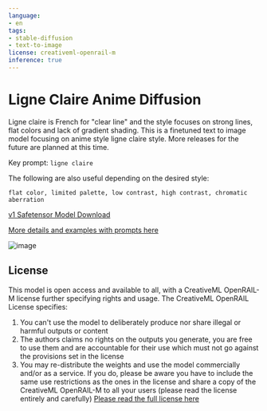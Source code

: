 ```yaml
---
language:
- en
tags:
- stable-diffusion
- text-to-image
license: creativeml-openrail-m
inference: true
---
```

# Ligne Claire Anime Diffusion
Ligne claire is French for "clear line" and the style focuses on strong lines, flat colors and lack of gradient shading. This is a finetuned text to image model focusing on anime style ligne claire style.
More releases for the future are planned at this time.

Key prompt: ```ligne claire```

The following are also useful depending on the desired style:

```flat color, limited palette, low contrast, high contrast, chromatic aberration```

[v1 Safetensor Model Download](https://huggingface.co/breakcore2/ligne_claire_anime_diffusion/blob/main/ligne_claire_anime_diffusion_v1.safetensors)

[More details and examples with prompts here](https://gist.github.com/breakcore2/2330a64721d01ec4a5ac6c03b8c6688a)

![image](https://raw.githubusercontent.com/breakcore2/breakcore2/master/assets/07349-3131454611.png)

## License

This model is open access and available to all, with a CreativeML OpenRAIL-M license further specifying rights and usage.
The CreativeML OpenRAIL License specifies: 

1. You can't use the model to deliberately produce nor share illegal or harmful outputs or content 
2. The authors claims no rights on the outputs you generate, you are free to use them and are accountable for their use which must not go against the provisions set in the license
3. You may re-distribute the weights and use the model commercially and/or as a service. If you do, please be aware you have to include the same use restrictions as the ones in the license and share a copy of the CreativeML OpenRAIL-M to all your users (please read the license entirely and carefully)
[Please read the full license here](https://huggingface.co/spaces/CompVis/stable-diffusion-license)
